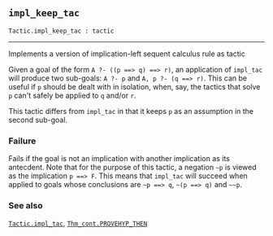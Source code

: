 ## `impl_keep_tac`

``` hol4
Tactic.impl_keep_tac : tactic
```

------------------------------------------------------------------------

Implements a version of implication-left sequent calculus rule as tactic

Given a goal of the form `A ?- ((p ==> q) ==> r)`, an application of
`impl_tac` will produce two sub-goals: `A ?- p` and `A, p ?- (q ==> r)`.
This can be useful if `p` should be dealt with in isolation, when, say,
the tactics that solve `p` can't safely be applied to `q` and/or `r`.

This tactic differs from `impl_tac` in that it keeps `p` as an
assumption in the second sub-goal.

### Failure

Fails if the goal is not an implication with another implication as its
antecdent. Note that for the purpose of this tactic, a negation `~p` is
viewed as the implication `p ==> F`. This means that `impl_tac` will
succeed when applied to goals whose conclusions are `~p ==> q`,
`~(p ==> q)` and `~~p`.

### See also

[`Tactic.impl_tac`](#Tactic.impl_tac),
[`Thm_cont.PROVEHYP_THEN`](#Thm_cont.PROVEHYP_THEN)
